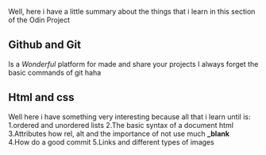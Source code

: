 Well, here i have a little summary about the things that i learn in this section of the Odin Project
## Github and Git
Is a *Wonderful* platform for made and share your projects
I always forget the basic commands of git haha
## Html and css
Well here i have something very interesting because all that i learn until is:
1.ordered and unordered lists
2.The basic syntax of a document html
3.Attributes how rel, alt and the importance of not use much **_blank**  
4.How do a good commit
5.Links and different types of images 